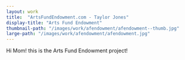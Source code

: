 ```yaml
---
layout: work
title:  "ArtsFundEndowment.com - Taylor Jones"
display-title: "Arts Fund Endowment"
thumbnail-path: "/images/work/afendowment/afendowment--thumb.jpg"
large-path: "/images/work/afendowment/afendowment.jpg"
---
```


Hi Mom! this is the Arts Fund Endowment project!


